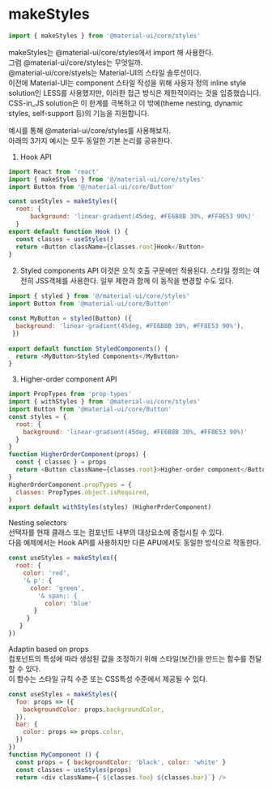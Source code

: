 # makeStyles
```javascript
import { makeStyles } from '@material-ui/core/styles'
```
makeStyles는 @material-ui/core/styles에서 import 해 사용한다.<br>
그럼 @material-ui/core/styles는 무엇일까.<br>
@material-ui/core/styels는 Material-UI의 스타일 솔루션이다.<br>
이전에 Material-UI는 component 스타일 작성을 위해 사용자 정의 inline style solution인 LESS를 사용했지만, 이러한 접근 방식은 제한적이라는 것을 입증했습니다.<br>
CSS-in_JS solution은 이 한계를 극복하고 이 밖에(theme nesting, dynamic styles, self-support 등)의 기능을 지원합니다.<br>

예시를 통해 @material-ui/core/styles를 사용해보자.<br>
아래의 3가지 예시는 모두 동일한 기본 논리를 공유한다.<br>
1. Hook API
```javascript
import React from 'react'
import { makeStyles } from '@/material-ui/core/styles'
import Button from '@/material-ui/core/Button'

const useStyles = makeStyles({
  root: {
      background: 'linear-gradient(45deg, #FE6B8B 30%, #FF8E53 90%)'
  }
export default function Hook () {
  const classes = useStyles()
  return <Button className={classes.root}Hook</Button>
}
```

2. Styled components API
이것은 오직 호출 구문에만 적용된다. 스타일 정의는 여전히 JSS객체를 사용한다. 일부 제한과 함께 이 동작을 변경할 수도 있다.
```javascript
import { styled } from '@/material-ui/core/styles'
import Button from '@material-ui/core/Button'

const MyButton = styled(Button) ({
  background: 'linear-gradient(45deg, #FE6B8B 30%, #FF8E53 90%'),
 })
 
export default function StyledComponents() {
  return <MyButton>Styled Components</MyButton>
}
```

3. Higher-order component API
```javascript
import PropTypes from 'prop-types'
import { withStyles } from '@material-ui/core/styles'
import Button from '@material-ui/core/Button'
const styles = {
  root: {
    background: 'linear-gradient(45deg, #FE6B8B 30%, #FF8E53 90%)'
  }
}
function HigherOrderComponent(props) {
  const { classes } = props
  return <Button className={classes.root}>Higher-order component</Button>
}
HigherOrderComponent.propTypes = {
  classes: PropTypes.object.isRequired,
)
export default withStyles(styles) (HigherPrderComponent)
```

Nesting selectors<br>
선택자를 현재 클래스 또는 컴포넌트 내부의 대상요소에 중첩시킬 수 있다. <br>
다음 예제에서는 Hook API를 사용하지만 다른 APU에서도 동일한 방식으로 작동한다.<br>
```js
const useStyles = makeStyles({
  root: {
    color: 'red',
    '& p': {
      color: 'green',
        '& span;: {
          color: 'blue'
       }
     }
   }
})
```

Adaptin based on props<br>
컴포넌트의 특성에 따라 생성된 값을 조정하기 위해 스타일(보간)을 만드는 함수를 전달할 수 있다.<br>
이 함수는 스타일 규칙 수준 또는 CSS특성 수준에서 제공될 수 있다.
```javascript
const useStyles = makeStyles({
  foo: props => ({
    backgroundColor: props.backgroundColor,
  }),
  bar: {
    color: props => props.color,
  })
})
function MyComponent () {
  const props = { backgroundColor: 'black', color: 'white' }
  const classes = useStyles(props)
  return <div className={`${classes.foo} ${classes.bar}`} />
```
